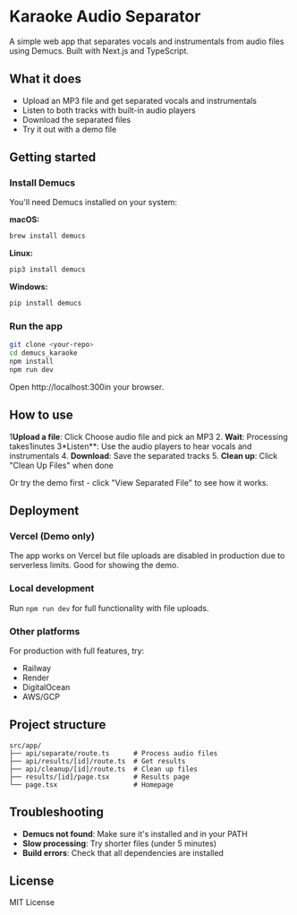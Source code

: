 # Karaoke Audio Separator

A simple web app that separates vocals and instrumentals from audio files using Demucs. Built with Next.js and TypeScript.

## What it does

- Upload an MP3 file and get separated vocals and instrumentals
- Listen to both tracks with built-in audio players
- Download the separated files
- Try it out with a demo file

## Getting started

### Install Demucs

You'll need Demucs installed on your system:

**macOS:**
```bash
brew install demucs
```

**Linux:**
```bash
pip3 install demucs
```

**Windows:**
```bash
pip install demucs
```

### Run the app

```bash
git clone <your-repo>
cd demucs_karaoke
npm install
npm run dev
```

Open http://localhost:300in your browser.

## How to use

1**Upload a file**: Click Choose audio file and pick an MP3
2. **Wait**: Processing takes1inutes
3*Listen**: Use the audio players to hear vocals and instrumentals
4. **Download**: Save the separated tracks
5. **Clean up**: Click "Clean Up Files" when done

Or try the demo first - click "View Separated File" to see how it works.

## Deployment

### Vercel (Demo only)
The app works on Vercel but file uploads are disabled in production due to serverless limits. Good for showing the demo.

### Local development
Run `npm run dev` for full functionality with file uploads.

### Other platforms
For production with full features, try:
- Railway
- Render  
- DigitalOcean
- AWS/GCP

## Project structure

```
src/app/
├── api/separate/route.ts      # Process audio files
├── api/results/[id]/route.ts  # Get results
├── api/cleanup/[id]/route.ts  # Clean up files
├── results/[id]/page.tsx      # Results page
└── page.tsx                   # Homepage
```

## Troubleshooting

- **Demucs not found**: Make sure it's installed and in your PATH
- **Slow processing**: Try shorter files (under 5 minutes)
- **Build errors**: Check that all dependencies are installed

## License

MIT License
